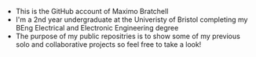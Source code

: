 - This is the GitHub account of Maximo Bratchell
- I'm a 2nd year undergraduate at the Univeristy of Bristol completing my BEng Electrical and Electronic Engineering degree
- The purpose of my public repositries is to show some of my previous solo and collaborative projects so feel free to take a look!
